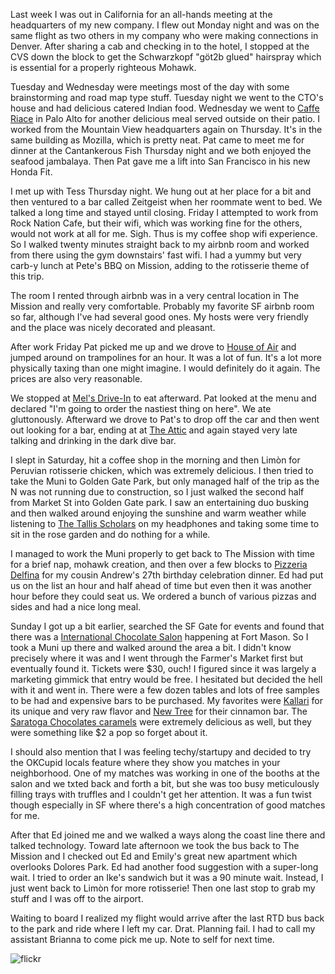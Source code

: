 Last week I was out in California for an all-hands meeting at the headquarters of my new company. I flew out Monday night and was on the same flight as two others in my company who were making connections in Denver. After sharing a cab and checking in to the hotel, I stopped at the CVS down the block to get the Schwarzkopf "göt2b glued" hairspray which is essential for a properly righteous Mohawk.

Tuesday and Wednesday were meetings most of the day with some brainstorming and road map type stuff. Tuesday night we went to the CTO's house and had delicious catered Indian food. Wednesday we went to [Caffe Riace](http://cafferiacepaloalto.com/) in Palo Alto for another delicious meal served outside on their patio. I worked from the Mountain View headquarters again on Thursday. It's in the same building as Mozilla, which is pretty neat. Pat came to meet me for dinner at the Cantankerous Fish Thursday night and we both enjoyed the seafood jambalaya. Then Pat gave me a lift into San Francisco in his new Honda Fit.

I met up with Tess Thursday night. We hung out at her place for a bit and then ventured to a bar called Zeitgeist when her roommate went to bed. We talked a long time and stayed until closing. Friday I attempted to work from Rock Nation Cafe, but their wifi, which was working fine for the others, would not work at all for me. Sigh. Thus is my coffee shop wifi experience. So I walked twenty minutes straight back to my airbnb room and worked from there using the gym downstairs' fast wifi. I had a yummy but very carb-y lunch at Pete's BBQ on Mission, adding to the rotisserie theme of this trip.

The room I rented through airbnb was in a very central location in The Mission and really very comfortable. Probably my favorite SF airbnb room so far, although I've had several good ones. My hosts were very friendly and the place was nicely decorated and pleasant.

After work Friday Pat picked me up and we drove to [House of Air](http://www.houseofair.com/) and jumped around on trampolines for an hour. It was a lot of fun. It's a lot more physically taxing than one might imagine. I would definitely do it again. The prices are also very reasonable.

We stopped at [Mel's Drive-In](http://www.melsdrive-in.com/) to eat afterward. Pat looked at the menu and declared "I'm going to order the nastiest thing on here". We ate gluttonously. Afterward we drove to Pat's to drop off the car and then went out looking for a bar, ending at at [The Attic](http://www.yelp.com/biz/the-attic-club-san-francisco) and again stayed very late talking and drinking in the dark dive bar.

I slept in Saturday, hit a coffee shop in the morning and then Limòn for Peruvian rotisserie chicken, which was extremely delicious. I then tried to take the Muni to Golden Gate Park, but only managed half of the trip as the N was not running due to construction, so I just walked the second half from Market St into Golden Gate park. I saw an entertaining duo busking and then walked around enjoying the sunshine and warm weather while listening to [The Tallis Scholars](http://www.thetallisscholars.co.uk/) on my headphones and taking some time to sit in the rose garden and do nothing for a while.

I managed to work the Muni properly to get back to The Mission with time for a brief nap, mohawk creation, and then over a few blocks to [Pizzeria Delfina](http://pizzeriadelfina.com/) for my cousin Andrew's 27th birthday celebration dinner. Ed had put us on the list an hour and half ahead of time but even then it was another hour before they could seat us. We ordered a bunch of various pizzas and sides and had a nice long meal.

Sunday I got up a bit earlier, searched the SF Gate for events and found that there was a [International Chocolate Salon](http://www.sfchocolatesalon.com/) happening at Fort Mason. So I took a Muni up there and walked around the area a bit. I didn't know precisely where it was and I went through the Farmer's Market first but eventually found it. Tickets were $30, ouch! I figured since it was largely a marketing gimmick that entry would be free. I hesitated but decided the hell with it and went in. There were a few dozen tables and lots of free samples to be had and expensive bars to be purchased. My favorites were [Kallari](http://www.kallarichocolate.com/) for its unique and very raw flavor and [New Tree](http://www.newtree.com/) for their cinnamon bar. The [Saratoga Chocolates caramels](http://saratogachocolates.com/our_chocolates.html) were extremely delicious as well, but they were something like $2 a pop so forget about it.

I should also mention that I was feeling techy/startupy and decided to try the OKCupid locals feature where they show you matches in your neighborhood. One of my matches was working in one of the booths at the salon and we txted back and forth a bit, but she was too busy meticulously filling trays with truffles and I couldn't get her attention. It was a fun twist though especially in SF where there's a high concentration of good matches for me.

After that Ed joined me and we walked a ways along the coast line there and talked technology. Toward late afternoon we took the bus back to The Mission and I checked out Ed and Emily's great new apartment which overlooks Dolores Park. Ed had another food suggestion with a super-long wait. I tried to order an Ike's sandwich but it was a 90 minute wait. Instead, I just went back to Limòn for more rotisserie! Then one last stop to grab my stuff and I was off to the airport.

Waiting to board I realized my flight would arrive after the last RTD bus back to the park and ride where I left my car. Drat. Planning fail. I had to call my assistant Brianna to come pick me up. Note to self for next time.

![flickr](https://www.flickr.com/photos/88096431@N00/sets/72157629173061132/)

